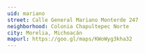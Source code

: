 ```yaml
---
uid: mariano
street: Calle General Mariano Monterde 247
neighborhood: Colonia Chapultepec Norte
city: Morelia, Michoacán
mapurl: https://goo.gl/maps/KWoWyg3kha32
---
```


